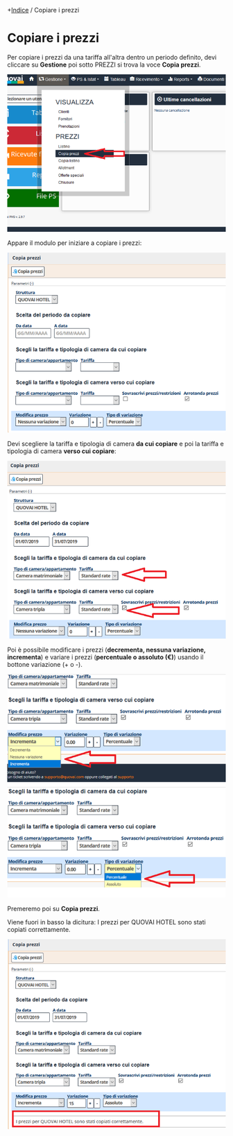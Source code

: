 

+[Indice](index.html) / Copiare i prezzi


# Copiare i prezzi

Per copiare i prezzi da una tariffa all'altra dentro un periodo definito, devi cliccare su **Gestione** poi sotto PREZZI si trova la voce **Copia prezzi**.

![](images/prezzi-001.png)

Appare il modulo per iniziare a copiare i prezzi: 

![](images/prezzi-002.png)

Devi scegliere la tariffa e tipologia di camera **da cui copiare** e poi la tariffa e tipologia di camera **verso cui copiare**:
 
![](images/prezzi-003.png)

Poi è possibile modificare i prezzi (**decrementa, nessuna variazione, incrementa**) e variare i prezzi (**percentuale o assoluto (€)**) usando il bottone variazione (+ o -).

![](images/prezzi-004.png)

Premeremo poi su **Copia prezzi**.

Viene fuori in basso la dicitura: I prezzi per QUOVAI HOTEL sono stati copiati correttamente.

![](images/prezzi-005.png)